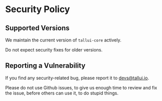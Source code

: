 # Security Policy

## Supported Versions

We maintain the current version of `tallui-core` actively. 

Do not expect security fixes for older versions.

## Reporting a Vulnerability

If you find any security-related bug, please report it to devs@tallui.io. 

Please do not use Github issues, to give us enough time to review and fix the issue, before others can use it, to do stupid things.
